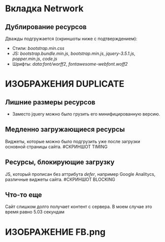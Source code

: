 # Вкладка Netrwork

## Дублирование ресурсов
Дважды подгружается (скриншоты ниже с подтверждением): 
- Стили: *bootstrap.min.css*
- JS: *bootstrap.bundle.min.js*, *bootstrap.min.js*, *jquery-3.5.1.js*, *popper.min.js*, *code.js*
- Шрифты: *data:font/worff2*, *fontawesome-webfont.woff2*
 
# ИЗОБРАЖЕНИЯ DUPLICATE

## Лишние размеры ресурсов
- Заместо jquery можно было грузить его минифицированную версию.

## Медленно загружающиеся ресурсы
Виджеты, которые можно было подгрузить уже после загрузки основной страницы сайта.
#СКРИНШОТ TIMING

## Ресурсы, блокирующие загрузку
JS, который прописан без аттрибута *defer*, например Google Analitycs, различные виджеты сайта.
#СКРИНШОТ BLOCKING

## Что-то еще
Сайт слишком долго получает контент с сервера. В моем случае это время равно 5.03 секундам
# ИЗОБРАЖЕНИЕ FB.png
